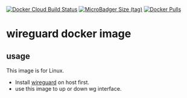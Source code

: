 [![Docker Cloud Build Status](https://img.shields.io/docker/cloud/build/heapops/wireguard.svg)](https://hub.docker.com/r/heapops/wireguard)
[![MicroBadger Size (tag)](https://img.shields.io/microbadger/image-size/heapops/wireguard/latest.svg)](https://hub.docker.com/r/heapops/wireguard)
[![Docker Pulls](https://img.shields.io/docker/pulls/heapops/wireguard.svg)](https://hub.docker.com/r/heapops/wireguard)

wireguard docker image
=====

## usage

This image is for Linux.

* Install [wireguard](https://www.wireguard.com/install) on host first.
* use this image to up or down wg interface.
